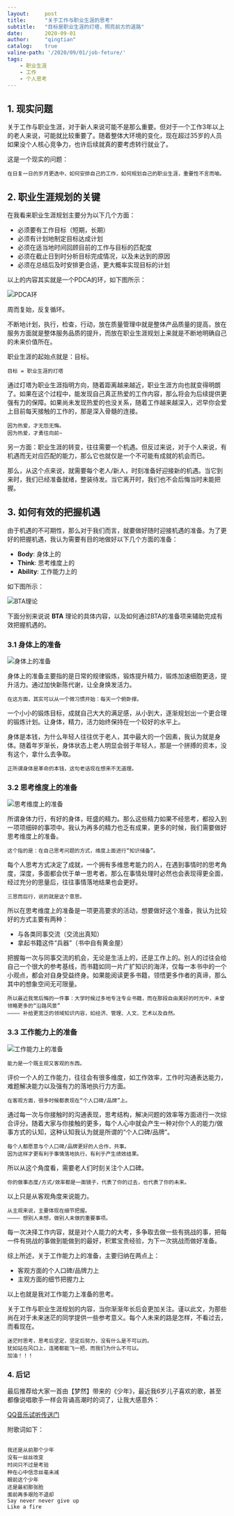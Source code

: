 ```yaml
---
layout:     post
title:      "关于工作与职业生涯的思考"
subtitle:   "目标是职业生涯的灯塔，照亮前方的道路"
date:       2020-09-01
author:     "qingtian"
catalog:    true
valine-path: '/2020/09/01/job-feture/'
tags:
    - 职业生涯
    - 工作
    - 个人思考
---
```


## 1. 现实问题

关于工作与职业生涯，对于新人来说可能不是那么重要。但对于一个工作3年以上的老人来说，可能就比较重要了。随着整体大环境的变化，现在超过35岁的人员如果没个人核心竞争力，也许后续就真的要考虑转行就业了。

这是一个现实的问题：

```
在日复一日的岁月更迭中，如何安排自己的工作，如何规划自己的职业生涯，重要性不言而喻。
```

## 2. 职业生涯规划的关键

在我看来职业生涯规划主要分为以下几个方面：

* 必须要有工作目标（短期，长期）
* 必须有计划地制定目标达成计划
* 必须在适当地时间回顾目前的工作与目标的匹配度
* 必须在截止日到时分析目标完成情况，以及未达到的原因
* 必须在总结后及时安排更合适，更大概率实现目标的计划

以上的内容其实就是一个PDCA的环，如下图所示：

![PDCA环](/img/20200901/pdca.jpg)

周而复始，反复循环。

不断地计划，执行，检查，行动，放在质量管理中就是整体产品质量的提高，放在服务方面就是整体服务品质的提升，而放在职业生涯规划上来就是不断地明确自己的未来价值所在。

职业生涯的起始点就是：目标。

```
目标 = 职业生涯的灯塔
```

通过灯塔为职业生涯指明方向，随着距离越来越近，职业生涯方向也就变得明朗了。如果在这个过程中，能发现自己真正热爱的工作内容，那么将会为后续提供更强有力的保障。如果尚未发现热爱的也没关系，随着工作越来越深入，迟早你会爱上目前每天接触的工作的，那是深入骨髓的连接。

```
因为热爱，才无怨无悔。
因为热爱，才勇往向前~
```

另一方面：职业生涯的转变，往往需要一个机遇。但反过来说，对于个人来说，有机遇而无对应匹配的能力，那么它也就仅是一个不可能有成就的机会而已。

那么，从这个点来说，就需要每个老人/新人，时刻准备好迎接新的机遇。当它到来时，我们已经准备就绪，整装待发。当它离开时，我们也不会后悔当时未能把握。

## 3. 如何有效的把握机遇

由于机遇的不可期性，那么对于我们而言，就要做好随时迎接机遇的准备。为了更好的把握机遇，我认为需要有目的地做好以下几个方面的准备：

* **Body**: 身体上的
* **Think**: 思考维度上的
* **Ability**: 工作能力上的

如下图所示：

![BTA理论](/img/20200901/prepare-circle.jpg)

下面分别来说说 **BTA** 理论的具体内容，以及如何通过BTA的准备项来辅助完成有效把握机遇的。

### 3.1 身体上的准备

![身体上的准备](/img/20200901/body.jpg)

身体上的准备主要指的是日常的规律锻炼，锻炼提升精力，锻炼加速细胞更迭，提升活力。通过加快新陈代谢，让全身焕发活力。

```
在这方面，其实可以从一个微习惯开始：每天一个俯卧撑。
```

一个小小的锻炼目标，成就自己大大的满足感，从小到大，逐渐规划出一个更合理的锻炼计划。让身体，精力，活力始终保持在一个较好的水平上。

身体是本钱，为什么年轻人往往优于老人，其中最大的一个因素，我认为就是身体。随着年岁渐长，身体状态上老人明显会弱于年轻人，那是一个拼搏的资本，没有这个，拿什么去争取。

```
正所谓身体是革命的本钱，这句老话现在想来不无道理。
```

### 3.2 思考维度上的准备

![思考维度上的准备](/img/20200901/think.jpg)


所谓身体力行，有好的身体，旺盛的精力。那么这些精力如果不经思考，都投入到一项项细碎的事项中。我认为再多的精力也乏有成果，更多的时候，我们需要做好思考维度上的准备。

```
这个指的是：在自己思考问题的方式，维度上面进行“知识储备”。
```

每个人思考方式决定了成就，一个拥有多维思考能力的人，在遇到事情时的思考角度，深度，多面都会优于单一思考者。那么在事情处理时必然也会表现得更全面，经过充分的思量后，往往事情落地结果也会更好。

```
三思而后行，说的就是这个意思。
```

所以在思考维度上的准备是一项更高要求的活动，想要做好这个准备，我认为比较好的方式主要有两种：

* 与各类同事交流（交流出真知）
* 拿起书籍这件“兵器”（书中自有黄金屋）

把握每一次与同事交流的机会，无论是生活上的，还是工作上的。别人的过往会给自己一个很大的参考基线，而书籍如同一片广扩知识的海洋，仅每一本书中的一个小观点，都会对自身受益终身。如果能阅读更多书籍，领悟更多作者的真谛，那么其中的想象空间无可限量。

```
所以最近我常后悔的一件事：大学时候过多地专注专业书籍，而在那段自由美好的时光中，未曾领略更多的“沿路风景”
———— 补给更宽泛的领域知识内容，如经济、管理、人文、艺术以及自然。
```

### 3.3 工作能力上的准备

![工作能力上的准备](/img/20200901/ability.jpg)

```
能力是一个既主观又客观的东西。
```

评价一个人的工作能力，往往会有很多维度，如工作效率，工作时沟通表达能力，难题解决能力以及强有力的落地执行力方面。

```
在客观方面，很多时候都表现在“个人口碑/品牌”上。
```

通过每一次与你接触时的沟通表现，思考结构，解决问题的效率等方面进行一次综合评分。随着大家与你接触的更多，每个人心中就会产生一种对你个人的能力/做事方式的认知，这种认知我认为就是所谓的“个人口碑/品牌”。

```
每个人都愿意与个人口碑/品牌更好的人合作，共事。
因为这样才更有利于事情落地执行，有利于产生绩效结果。
```

所以从这个角度看，需要老人们时刻关注个人口碑。

```
你的做事态度/方式/效率都是一面镜子，代表了你的过去，也代表了你的未来。
```

以上只是从客观角度来说能力。

```
从主观来说，主要体现在细节把握。
———— 想别人未想，做别人未做的重要事项。
```

每一次决择工作内容，就是对个人能力的大考，多争取去做一些有挑战的事，把每一件有挑战的事做到能做到的最好，积累宝贵经验，为下一次挑战而做好准备。

综上所述，关于工作能力上的准备，主要归纳在两点上：

* 客观方面的个人口碑/品牌力上
* 主观方面的细节把握力上

以上也就是我对工作能力上准备的思考。

关于工作与职业生涯规划的内容，当你渐渐年长后会更加关注。谨以此文，为那些尚在对于未来迷茫的同学提供一些参考意义。每个人未来的路是怎样，不看过去，而看现在。 

```
迷茫时思考，思考后坚定，坚定后努力，没有什么是不可以的。
犹如站在风口上，连猪都能飞一把，而我们为什么不可以。
加油！！！
```

### 4. 后记

最后推荐给大家一首由【梦然】带来的《少年》，最近我6岁儿子喜欢的歌，甚至都像说唱歌手一样会背诵高潮时的词了，让我大感意外：

[QQ音乐试听传送门](https://y.qq.com/n/yqq/song/000S7TGL43hhBO.html)

附歌词如下：

```

我还是从前那个少年
没有一丝丝改变
时间只不过是考验
种在心中信念丝毫未减
眼前这个少年
还是最初那张脸
面前再多艰险不退却
Say never never give up
Like a fire


```




